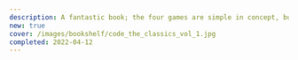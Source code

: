```yaml
---
description: A fantastic book; the four games are simple in concept, but sophisticated under the hood. Excellent for many uses&#58; to learn game development basics; as a base to try out game engines; as code reading exercise.
new: true
cover: /images/bookshelf/code_the_classics_vol_1.jpg
completed: 2022-04-12
---
```

